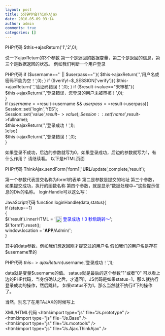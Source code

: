 ```yaml
---
layout: post
title: 5分钟学会ThinkAjax
date: 2010-05-09 03:14
author: admin
comments: true
categories: []
---
```

PHP代码
$this->ajaxReturn('1','2',0);   

说一下ajaxReturn的3个参数
第一个是返回的数据变量，第二个是返回的信息，第三个是数据返回的状态。
例如我们判断一个用户登录

PHP代码
if ($username=='' || $userpass==''){    
            $this->ajaxReturn('','用户名或密码不能为空！',0);    
         }    
        if ($verify!=$_SESSION['verify']){    
            $this->ajaxReturn('','验证码错误！',0);    
         }    
        if ($result->value=="未审核"){    
            $this->ajaxReturn('','登录错误，您登录的用户未被审核！',0);    
         }    
        if ($username==$result->username && $userpass==$result->userpass){    
             Session::set('login','YES');    
             Session::set('value',$result->value);    
             Session::set('name',$result->fullname);    
            $this->ajaxReturn('','登录成功！',1);    
         }else{    
            $this->ajaxReturn('','登录错误！',0);    
         }   

如果登录不成功，后边的参数就写为0，如果登录成功，后边的参数就写为1，有什么作用？
请继续看。
以下是HTML页面

PHP代码
ThinkAjax.sendForm('form1','__URL__/update',complete,'result');   

第一个参数代表提交名称为form1的表单
第二是参数是提交的地址
第三个参数，如果提交成功，执行的函数名称
第四个参数，就是显示“数据处理中~”这些提示信息的Div的名称。
loginHandle可以这么写：

JavaScript代码
function loginHandle(data,status){    
if (status==1)    
{    
$('result').innerHTML     =    '<span style="color:blue"><IMG SRC="../Public/images/ok.gif" WIDTH="20" HEIGHT="20" BORDER="0" ALT="" align="absmiddle" > 登录成功！3 秒后跳转～</span>';    
$('form1').reset();    
window.location = '__APP__/Admin/';    
}   

其中的data参数，例如我们想返回刚才提交过的用户名
假如我们的用户名是存在$username里的

PHP代码
$this->ajaxReturn($username,'登录成功！',1);   

data就是变量$username的值。
sataus就是最后的这个参数"1"或者"0"
可以看上边的PHP代码，当身份确认之后，才返回1，JS代码是如果status=1，那么就执行登录成功的操作，然后跳转。
如果status不为1，那么当然就不执行if下的操作了。

当然，别忘了在用TAJAX的时候写上

XML/HTML代码
<html:import type="js" file="Js.prototype" />    
<html:import type="js" file="Js.Base" />    
<html:import type="js" file="Js.mootools" />    
<html:import type="js" file="Js.Ajax.ThinkAjax" />   
